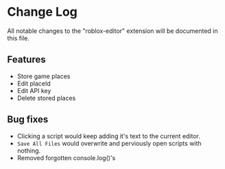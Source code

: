 # Change Log

All notable changes to the "roblox-editor" extension will be documented in this file.

## Features

* Store game places
* Edit placeId
* Edit API key
* Delete stored places

## Bug fixes

* Clicking a script would keep adding it's text to the current editor.
* `Save All Files` would overwrite and perviously open scripts with nothing.
* Removed forgotten console.log()'s